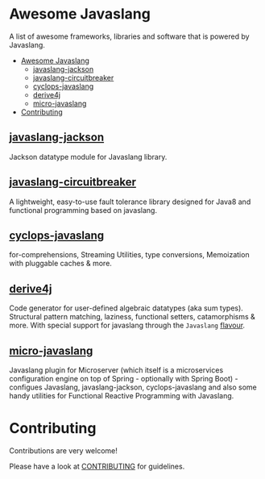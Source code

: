 # Awesome Javaslang

A list of awesome frameworks, libraries and software that is powered by Javaslang.

- [Awesome Javaslang](#awesome-javaslang)
    - [javaslang-jackson](#javaslang-jackson)
    - [javaslang-circuitbreaker](#javaslang-circuitbreaker)
    - [cyclops-javaslang](#cyclops-javaslang)
    - [derive4j](#derive4j)
    - [micro-javaslang](#micro-javaslang)
- [Contributing](#contributing)

## [javaslang-jackson](https://github.com/javaslang/javaslang-jackson)

Jackson datatype module for Javaslang library.

## [javaslang-circuitbreaker](https://github.com/RobWin/javaslang-circuitbreaker)

A lightweight, easy-to-use fault tolerance library designed for Java8 and functional programming based on javaslang.

## [cyclops-javaslang](https://github.com/aol/cyclops/tree/master/cyclops-javaslang)

for-comprehensions, Streaming Utilities, type conversions, Memoization with pluggable caches & more.

## [derive4j](https://github.com/derive4j/derive4j)

Code generator for user-defined algebraic datatypes (aka sum types). Structural pattern matching, laziness, functional setters, catamorphisms & more. With special support for javaslang through the ```Javaslang``` [flavour](https://github.com/derive4j/derive4j#flavours).

## [micro-javaslang](https://github.com/aol/micro-server/tree/master/micro-javaslang)

Javaslang plugin for Microserver (which itself is a microservices configuration engine on top of Spring - optionally with Spring Boot) - configues Javaslang, javaslang-jackson, cyclops-javaslang and also some handy utilities for Functional Reactive Programming with Javaslang.

# Contributing

Contributions are very welcome!

Please have a look at [CONTRIBUTING](https://github.com/javaslang/awesome-javaslang/blob/master/CONTRIBUTING.md) for guidelines.
